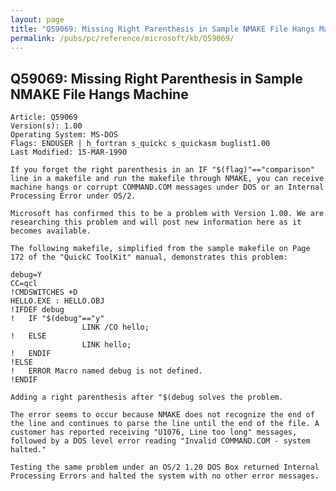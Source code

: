 ```yaml
---
layout: page
title: "Q59069: Missing Right Parenthesis in Sample NMAKE File Hangs Machine"
permalink: /pubs/pc/reference/microsoft/kb/Q59069/
---
```


## Q59069: Missing Right Parenthesis in Sample NMAKE File Hangs Machine

	Article: Q59069
	Version(s): 1.00
	Operating System: MS-DOS
	Flags: ENDUSER | h_fortran s_quickc s_quickasm buglist1.00
	Last Modified: 15-MAR-1990
	
	If you forget the right parenthesis in an IF "$(flag)"=="comparison"
	line in a makefile and run the makefile through NMAKE, you can receive
	machine hangs or corrupt COMMAND.COM messages under DOS or an Internal
	Processing Error under OS/2.
	
	Microsoft has confirmed this to be a problem with Version 1.00. We are
	researching this problem and will post new information here as it
	becomes available.
	
	The following makefile, simplified from the sample makefile on Page
	172 of the "QuickC ToolKit" manual, demonstrates this problem:
	
	debug=Y
	CC=qcl
	!CMDSWITCHES +D
	HELLO.EXE : HELLO.OBJ
	!IFDEF debug
	!   IF "$(debug"=="y"
	                LINK /CO hello;
	!   ELSE
	                LINK hello;
	!   ENDIF
	!ELSE
	!   ERROR Macro named debug is not defined.
	!ENDIF
	
	Adding a right parenthesis after "$(debug solves the problem.
	
	The error seems to occur because NMAKE does not recognize the end of
	the line and continues to parse the line until the end of the file. A
	customer has reported receiving "U1076, Line too long" messages,
	followed by a DOS level error reading "Invalid COMMAND.COM - system
	halted."
	
	Testing the same problem under an OS/2 1.20 DOS Box returned Internal
	Processing Errors and halted the system with no other error messages.
